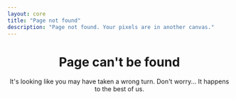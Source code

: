 ```yaml
---
layout: core
title: "Page not found"
description: "Page not found. Your pixels are in another canvas."
---
```


<div style="text-align:center">
  <h1>Page can't be found</h1>
  <p style="text-align:center">It's looking like you may have taken a wrong turn. Don't worry... It happens to the best of us.</p>
</div>
